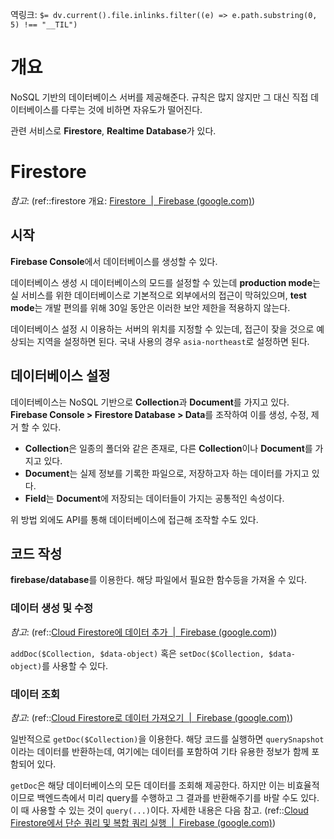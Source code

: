 역링크: `$= dv.current().file.inlinks.filter((e) => e.path.substring(0, 5) !== "__TIL")`

# 개요 
NoSQL 기반의 데이터베이스 서버를 제공해준다. 규칙은 많지 않지만 그 대신 직접 데이터베이스를 다루는 것에 비하면 자유도가 떨어진다.

관련 서비스로 **Firestore**, **Realtime Database**가 있다.

 # Firestore
 *참고*: (ref::firestore 개요: [Firestore  |  Firebase (google.com)](https://firebase.google.com/docs/firestore))

 ## 시작
**Firebase Console**에서 데이터베이스를 생성할 수 있다.

데이터베이스 생성 시 데이터베이스의 모드를 설정할 수 있는데 **production mode**는 실 서비스를 위한 데이터베이스로 기본적으로 외부에서의 접근이 막혀있으며, **test mode**는 개발 편의를 위해 30일 동안은 이러한 보안 제한을 적용하지 않는다.

데이터베이스 설정 시 이용하는 서버의 위치를 지정할 수 있는데, 접근이 잦을 것으로 예상되는 지역을 설정하면 된다. 국내 사용의 경우 `asia-northeast`로 설정하면 된다.

## 데이터베이스 설정
데이터베이스는 NoSQL 기반으로 **Collection**과 **Document**를 가지고 있다. **Firebase Console > Firestore Database > Data**를 조작하여 이를 생성, 수정, 제거 할 수 있다.
- **Collection**은 일종의 폴더와 같은 존재로, 다른 **Collection**이나 **Document**를 가지고 있다.
- **Document**는 실제 정보를 기록한 파일으로, 저장하고자 하는 데이터를 가지고 있다.
- **Field**는 **Document**에 저장되는 데이터들이 가지는 공통적인 속성이다.

위 방법 외에도 API를 통해 데이터베이스에 접근해 조작할 수도 있다.

## 코드 작성
**firebase/database**를 이용한다. 해당 파일에서 필요한 함수등을 가져올 수 있다.

### 데이터 생성 및 수정
*참고*: (ref::[Cloud Firestore에 데이터 추가  |  Firebase (google.com)](https://firebase.google.com/docs/firestore/manage-data/add-data))

`addDoc($Collection, $data-object)` 혹은 `setDoc($Collection, $data-object)`를 사용할 수 있다.

### 데이터 조회
*참고*: (ref::[Cloud Firestore로 데이터 가져오기  |  Firebase (google.com)](https://firebase.google.com/docs/firestore/query-data/get-data))

일반적으로 `getDoc($Collection)`을 이용한다. 해당 코드를 실행하면 `querySnapshot`이라는 데이터를 반환하는데, 여기에는 데이터를 포함하여 기타 유용한 정보가 함께 포함되어 있다.

`getDoc`은 해당 데이터베이스의 모든 데이터를 조회해 제공한다. 하지만 이는 비효율적이므로 백엔드측에서 미리 query를 수행하고 그 결과를 반환해주기를 바랄 수도 있다. 이 때 사용할 수 있는 것이 `query(...)`이다. 자세한 내용은 다음 참고. (ref::[Cloud Firestore에서 단순 쿼리 및 복합 쿼리 실행  |  Firebase (google.com)](https://firebase.google.com/docs/firestore/query-data/queries))
